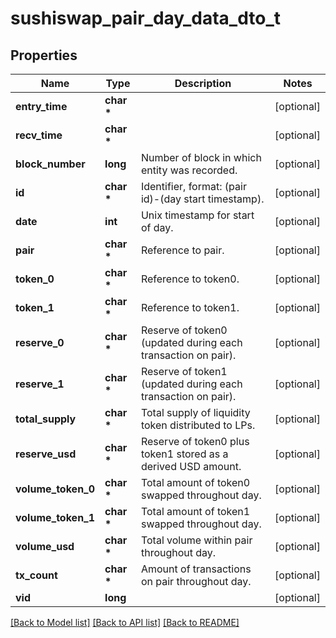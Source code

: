 # sushiswap_pair_day_data_dto_t

## Properties
Name | Type | Description | Notes
------------ | ------------- | ------------- | -------------
**entry_time** | **char \*** |  | [optional] 
**recv_time** | **char \*** |  | [optional] 
**block_number** | **long** | Number of block in which entity was recorded. | [optional] 
**id** | **char \*** | Identifier, format: (pair id)-(day start timestamp). | [optional] 
**date** | **int** | Unix timestamp for start of day. | [optional] 
**pair** | **char \*** | Reference to pair. | [optional] 
**token_0** | **char \*** | Reference to token0. | [optional] 
**token_1** | **char \*** | Reference to token1. | [optional] 
**reserve_0** | **char \*** | Reserve of token0 (updated during each transaction on pair). | [optional] 
**reserve_1** | **char \*** | Reserve of token1 (updated during each transaction on pair). | [optional] 
**total_supply** | **char \*** | Total supply of liquidity token distributed to LPs. | [optional] 
**reserve_usd** | **char \*** | Reserve of token0 plus token1 stored as a derived USD amount. | [optional] 
**volume_token_0** | **char \*** | Total amount of token0 swapped throughout day. | [optional] 
**volume_token_1** | **char \*** | Total amount of token1 swapped throughout day. | [optional] 
**volume_usd** | **char \*** | Total volume within pair throughout day. | [optional] 
**tx_count** | **char \*** | Amount of transactions on pair throughout day. | [optional] 
**vid** | **long** |  | [optional] 

[[Back to Model list]](../README.md#documentation-for-models) [[Back to API list]](../README.md#documentation-for-api-endpoints) [[Back to README]](../README.md)


